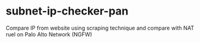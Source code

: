 # subnet-ip-checker-pan
Compare IP from website using scraping technique and compare with NAT ruel on Palo Alto Network (NGFW)
